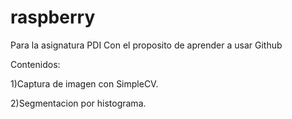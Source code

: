 # raspberry
Para la asignatura PDI
Con el proposito de aprender a usar Github

Contenidos:

1)Captura de imagen con SimpleCV.

2)Segmentacion por histograma.
